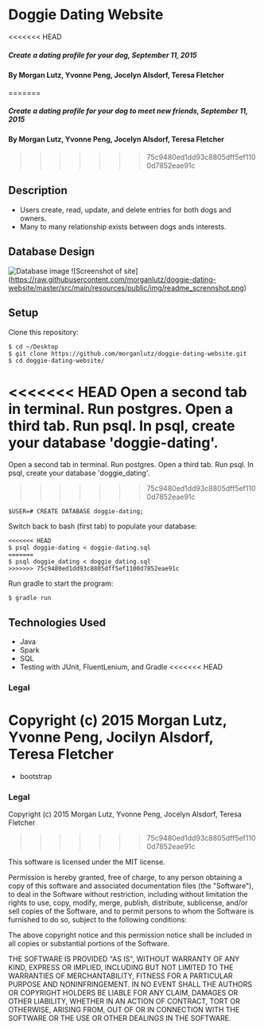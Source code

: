 # Doggie Dating Website

<<<<<<< HEAD
##### Create a dating profile for your dog, September 11, 2015

#### By Morgan Lutz, Yvonne Peng, Jocelyn Alsdorf, Teresa Fletcher
=======
##### Create a dating profile for your dog to meet new friends, September 11, 2015

#### By Morgan Lutz, Yvonne Peng, Jocelyn Alsdorf, Teresa Fletcher
>>>>>>> 75c9480ed1dd93c8805dff5ef1100d7852eae91c

## Description

* Users create, read, update, and delete entries for both dogs and owners.
* Many to many relationship exists between dogs ands interests.

## Database Design
![Database image](https://raw.githubusercontent.com/morganlutz/doggie-dating-website/master/src/main/resources/public/img/SQL-ScreenShot-2015-09-10.png)
![Screenshot of site] (https://raw.githubusercontent.com/morganlutz/doggie-dating-website/master/src/main/resources/public/img/readme_scrennshot.png)
## Setup

Clone this repository:
```
$ cd ~/Desktop
$ git clone https://github.com/morganlutz/doggie-dating-website.git
$ cd doggie-dating-website/
```
<<<<<<< HEAD
Open a second tab in terminal. Run postgres. Open a third tab. Run psql. In psql, create your database 'doggie-dating'.
=======
Open a second tab in terminal. Run postgres. Open a third tab. Run psql. In psql, create your database 'doggie_dating'.
>>>>>>> 75c9480ed1dd93c8805dff5ef1100d7852eae91c
```
$USER=# CREATE DATABASE doggie-dating;
```
Switch back to bash (first tab) to populate your database:
```
<<<<<<< HEAD
$ psql doggie-dating < doggie-dating.sql
=======
$ psql doggie_dating < doggie_dating.sql
>>>>>>> 75c9480ed1dd93c8805dff5ef1100d7852eae91c
```
Run gradle to start the program:
```
$ gradle run
```

## Technologies Used
* Java
* Spark
* SQL
* Testing with JUnit, FluentLenium, and Gradle
<<<<<<< HEAD

### Legal

Copyright (c) 2015 Morgan Lutz, Yvonne Peng, Jocilyn Alsdorf, Teresa Fletcher
=======
* bootstrap

### Legal

Copyright (c) 2015 Morgan Lutz, Yvonne Peng, Jocelyn Alsdorf, Teresa Fletcher
>>>>>>> 75c9480ed1dd93c8805dff5ef1100d7852eae91c

This software is licensed under the MIT license.

Permission is hereby granted, free of charge, to any person obtaining a copy
of this software and associated documentation files (the "Software"), to deal
in the Software without restriction, including without limitation the rights
to use, copy, modify, merge, publish, distribute, sublicense, and/or sell
copies of the Software, and to permit persons to whom the Software is
furnished to do so, subject to the following conditions:

The above copyright notice and this permission notice shall be included in
all copies or substantial portions of the Software.

THE SOFTWARE IS PROVIDED "AS IS", WITHOUT WARRANTY OF ANY KIND, EXPRESS OR
IMPLIED, INCLUDING BUT NOT LIMITED TO THE WARRANTIES OF MERCHANTABILITY,
FITNESS FOR A PARTICULAR PURPOSE AND NONINFRINGEMENT. IN NO EVENT SHALL THE
AUTHORS OR COPYRIGHT HOLDERS BE LIABLE FOR ANY CLAIM, DAMAGES OR OTHER
LIABILITY, WHETHER IN AN ACTION OF CONTRACT, TORT OR OTHERWISE, ARISING FROM,
OUT OF OR IN CONNECTION WITH THE SOFTWARE OR THE USE OR OTHER DEALINGS IN
THE SOFTWARE.

